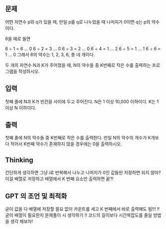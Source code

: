 ## 문제
어떤 자연수 p와 q가 있을 때, 만일 p를 q로 나누었을 때 나머지가 0이면 q는 p의 약수이다. 

6을 예로 들면

6 ÷ 1 = 6 … 0
6 ÷ 2 = 3 … 0
6 ÷ 3 = 2 … 0
6 ÷ 4 = 1 … 2
6 ÷ 5 = 1 … 1
6 ÷ 6 = 1 … 0
그래서 6의 약수는 1, 2, 3, 6, 총 네 개이다.

두 개의 자연수 N과 K가 주어졌을 때, N의 약수들 중 K번째로 작은 수를 출력하는 프로그램을 작성하시오.

## 입력
첫째 줄에 N과 K가 빈칸을 사이에 두고 주어진다. N은 1 이상 10,000 이하이다. K는 1 이상 N 이하이다.

## 출력
첫째 줄에 N의 약수들 중 K번째로 작은 수를 출력한다. 만일 N의 약수의 개수가 K개보다 적어서 K번째 약수가 존재하지 않을 경우에는 0을 출력하시오.

## Thinking
간단하게 생각하면 그냥 i로 반복해서 나누고 나머지가 0인 값들만 저장하면 되지 않아?
이걸 배열로 저장하고 배열에서 K 번째 요소만 출력하면 끝?!

## GPT 의 조언 및 최적화
굳이 값을 다 배열에 저장할 필요 없이 카운트를 세고 K 번째에서 바로 출력해도 됨!!!
!! 굳이 배열이 필요한지 문제풀이 시 생각하기
!! 코드의 길이보다 시간복잡도를 줄일 방법을 생각 해보자!

